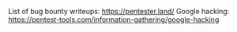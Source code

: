 List of bug bounty writeups: https://pentester.land/
Google hacking: https://pentest-tools.com/information-gathering/google-hacking
